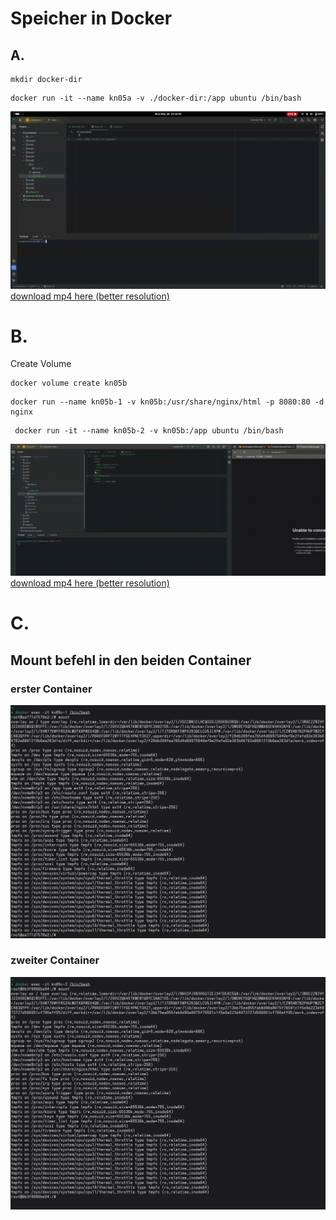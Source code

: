# Speicher in Docker

## A.

```shell
mkdir docker-dir
```

```shell
docker run -it --name kn05a -v ./docker-dir:/app ubuntu /bin/bash
```

![a-mount-gif](./video.gif)
[download mp4 here (better resolution)](video.mp4)

# B. 

Create Volume
```shell
docker volume create kn05b
```

```shell
docker run --name kn05b-1 -v kn05b:/usr/share/nginx/html -p 8080:80 -d nginx
```

```shell
 docker run -it --name kn05b-2 -v kn05b:/app ubuntu /bin/bash
```

![b-mount-gif](./video2.gif)  
[download mp4 here (better resolution)](video2.mp4)

# C.

## Mount befehl in den beiden Container
### erster Container
![1-docker-mount](img.png)
### zweiter Container
![2-docker-mount](img_1.png)
